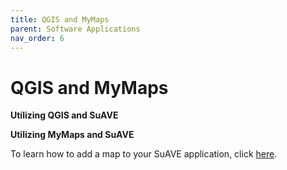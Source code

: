 ```yaml
---
title: QGIS and MyMaps
parent: Software Applications
nav_order: 6
---
```


# QGIS and MyMaps

**Utilizing QGIS and SuAVE**


**Utilizing MyMaps and SuAVE**

To learn how to add a map to your SuAVE application, click [here](https://suave-ucsd.github.io/SuAVE-Documentation/Add_Map_SuAVE.html).

